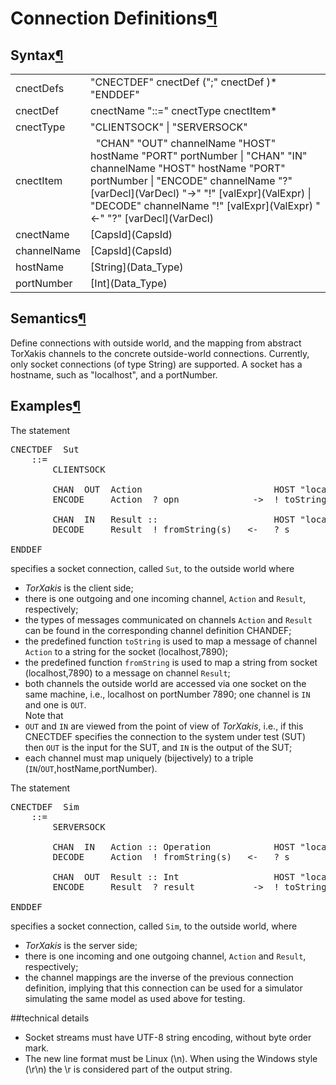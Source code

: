 <a name="Connection-Definitions"></a>

# Connection Definitions[¶](#Connection-Definitions)

<a name="Syntax"></a>

## Syntax[¶](#Syntax)

<table>

<tbody>

<tr>

<td>cnectDefs  
</td>

<td>"CNECTDEF" cnectDef (";" cnectDef )* "ENDDEF"  
</td>

</tr>

<tr>

<td>cnectDef  
</td>

<td>cnectName "::=" cnectType cnectItem*  
</td>

</tr>

<tr>

<td>cnectType  
</td>

<td>"CLIENTSOCK" | "SERVERSOCK"  
</td>

</tr>

<tr>

<td>cnectItem  
</td>

<td>  "CHAN" "OUT" channelName "HOST" hostName "PORT" portNumber  
| "CHAN" "IN" channelName "HOST" hostName "PORT" portNumber  
| "ENCODE" channelName "?" [varDecl](VarDecl) "->" "!" [valExpr](ValExpr)  
| "DECODE" channelName "!" [valExpr](ValExpr) "<-" "?" [varDecl](VarDecl)  
</td>

</tr>

<tr>

<td>cnectName  
</td>

<td>[CapsId](CapsId)  
</td>

</tr>

<tr>

<td>channelName  
</td>

<td>[CapsId](CapsId)  
</td>

</tr>

<tr>

<td>hostName  
</td>

<td>[String](Data_Type)  
</td>

</tr>

<tr>

<td>portNumber  
</td>

<td>[Int](Data_Type)  
</td>

</tr>

</tbody>

</table>

<a name="Semantics"></a>

## Semantics[¶](#Semantics)

Define connections with outside world, and the mapping from abstract TorXakis channels to the concrete outside-world connections. Currently, only socket connections (of type String) are supported. A socket has a hostname, such as "localhost", and a portNumber.

<a name="Examples"></a>

## Examples[¶](#Examples)

The statement  

<pre>CNECTDEF  Sut
    ::=
        CLIENTSOCK

        CHAN  OUT  Action                         HOST "localhost"  PORT 7890
        ENCODE     Action  ? opn              ->  ! toString(opn)

        CHAN  IN   Result ::                      HOST "localhost"  PORT 7890
        DECODE     Result  ! fromString(s)   <-   ? s

ENDDEF
</pre>

specifies a socket connection, called `Sut`, to the outside world where

*   _TorXakis_ is the client side;
*   there is one outgoing and one incoming channel, `Action` and `Result`, respectively;
*   the types of messages communicated on channels `Action` and `Result` can be found in the corresponding channel definition CHANDEF;
*   the predefined function `toString` is used to map a message of channel `Action` to a string for the socket (localhost,7890);
*   the predefined function `fromString` is used to map a string from socket (localhost,7890) to a message on channel `Result`;
*   both channels the outside world are accessed via one socket on the same machine, i.e., localhost on portNumber 7890; one channel is `IN` and one is `OUT`.  
    Note that
*   `OUT` and `IN` are viewed from the point of view of _TorXakis_, i.e., if this CNECTDEF specifies the connection to the system under test (SUT) then `OUT` is the input for the SUT, and `IN` is the output of the SUT;
*   each channel must map uniquely (bijectively) to a triple (`IN`/`OUT`,hostName,portNumber).

The statement  

<pre>CNECTDEF  Sim
    ::=
        SERVERSOCK

        CHAN  IN   Action :: Operation            HOST "localhost"  PORT 7890
        DECODE     Action  ! fromString(s)   <-   ? s

        CHAN  OUT  Result :: Int                  HOST "localhost"  PORT 7890
        ENCODE     Result  ? result           ->  ! toString(result)

ENDDEF
</pre>

specifies a socket connection, called `Sim`, to the outside world, where

*   _TorXakis_ is the server side;
*   there is one incoming and one outgoing channel, `Action` and `Result`, respectively;
*   the channel mappings are the inverse of the previous connection definition, implying that this connection can be used for a simulator simulating the same model as used above for testing.

##technical details

* Socket streams must have UTF-8 string encoding, without byte order mark. 
* The new line format must be Linux (\n). When using the Windows style (\r\n) the \r is considered part of the output string.